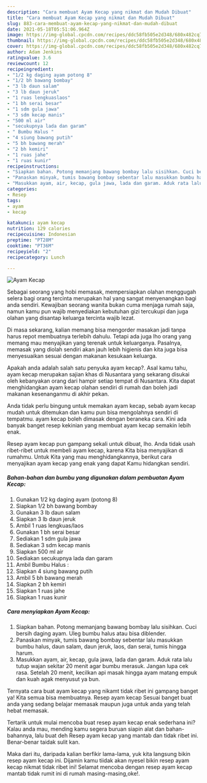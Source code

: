 ```yaml
---
description: "Cara membuat Ayam Kecap yang nikmat dan Mudah Dibuat"
title: "Cara membuat Ayam Kecap yang nikmat dan Mudah Dibuat"
slug: 883-cara-membuat-ayam-kecap-yang-nikmat-dan-mudah-dibuat
date: 2021-05-18T05:51:06.964Z
image: https://img-global.cpcdn.com/recipes/ddc58fb505e2d348/680x482cq70/ayam-kecap-foto-resep-utama.jpg
thumbnail: https://img-global.cpcdn.com/recipes/ddc58fb505e2d348/680x482cq70/ayam-kecap-foto-resep-utama.jpg
cover: https://img-global.cpcdn.com/recipes/ddc58fb505e2d348/680x482cq70/ayam-kecap-foto-resep-utama.jpg
author: Adam Jenkins
ratingvalue: 3.6
reviewcount: 12
recipeingredient:
- "1/2 kg daging ayam potong 8"
- "1/2 bh bawang bombay"
- "3 lb daun salam"
- "3 lb daun jeruk"
- "1 ruas lengkuaslaos"
- "1 bh serai besar"
- "1 sdm gula jawa"
- "3 sdm kecap manis"
- "500 ml air"
- "secukupnya lada dan garam"
- " Bumbu Halus "
- "4 siung bawang putih"
- "5 bh bawang merah"
- "2 bh kemiri"
- "1 ruas jahe"
- "1 ruas kunir"
recipeinstructions:
- "Siapkan bahan. Potong memanjang bawang bombay lalu sisihkan. Cuci bersih daging ayam. Uleg bumbu halus atau bisa diblender."
- "Panaskan minyak, tumis bawang bombay sebentar lalu masukkan bumbu halus, daun salam, daun jeruk, laos, dan serai, tumis hingga harum."
- "Masukkan ayam, air, kecap, gula jawa, lada dan garam. Aduk rata lalu tutup wajan sekitar 20 menit agar bumbu merasuk. Jangan lupa cek rasa. Setelah 20 menit, kecilkan api masak hingga ayam matang empuk dan kuah agak menyusut ya bun."
categories:
- Resep
tags:
- ayam
- kecap

katakunci: ayam kecap 
nutrition: 129 calories
recipecuisine: Indonesian
preptime: "PT28M"
cooktime: "PT36M"
recipeyield: "2"
recipecategory: Lunch

---
```



![Ayam Kecap](https://img-global.cpcdn.com/recipes/ddc58fb505e2d348/680x482cq70/ayam-kecap-foto-resep-utama.jpg)

Sebagai seorang yang hobi memasak, mempersiapkan olahan menggugah selera bagi orang tercinta merupakan hal yang sangat menyenangkan bagi anda sendiri. Kewajiban seorang  wanita bukan cuma menjaga rumah saja, namun kamu pun wajib menyediakan kebutuhan gizi tercukupi dan juga olahan yang disantap keluarga tercinta wajib lezat.

Di masa  sekarang, kalian memang bisa mengorder masakan jadi tanpa harus repot membuatnya terlebih dahulu. Tetapi ada juga lho orang yang memang mau menyajikan yang terenak untuk keluarganya. Pasalnya, memasak yang diolah sendiri akan jauh lebih higienis dan kita juga bisa menyesuaikan sesuai dengan makanan kesukaan keluarga. 



Apakah anda adalah salah satu penyuka ayam kecap?. Asal kamu tahu, ayam kecap merupakan sajian khas di Nusantara yang sekarang disukai oleh kebanyakan orang dari hampir setiap tempat di Nusantara. Kita dapat menghidangkan ayam kecap olahan sendiri di rumah dan boleh jadi makanan kesenanganmu di akhir pekan.

Anda tidak perlu bingung untuk memakan ayam kecap, sebab ayam kecap mudah untuk ditemukan dan kamu pun bisa mengolahnya sendiri di tempatmu. ayam kecap boleh dimasak dengan beraneka cara. Kini ada banyak banget resep kekinian yang membuat ayam kecap semakin lebih enak.

Resep ayam kecap pun gampang sekali untuk dibuat, lho. Anda tidak usah ribet-ribet untuk membeli ayam kecap, karena Kita bisa menyajikan di rumahmu. Untuk Kita yang mau menghidangkannya, berikut cara menyajikan ayam kecap yang enak yang dapat Kamu hidangkan sendiri.

<!--inarticleads1-->

##### Bahan-bahan dan bumbu yang digunakan dalam pembuatan Ayam Kecap:

1. Gunakan 1/2 kg daging ayam (potong 8)
1. Siapkan 1/2 bh bawang bombay
1. Gunakan 3 lb daun salam
1. Siapkan 3 lb daun jeruk
1. Ambil 1 ruas lengkuas/laos
1. Gunakan 1 bh serai besar
1. Sediakan 1 sdm gula jawa
1. Sediakan 3 sdm kecap manis
1. Siapkan 500 ml air
1. Sediakan secukupnya lada dan garam
1. Ambil  Bumbu Halus :
1. Siapkan 4 siung bawang putih
1. Ambil 5 bh bawang merah
1. Siapkan 2 bh kemiri
1. Siapkan 1 ruas jahe
1. Siapkan 1 ruas kunir




<!--inarticleads2-->

##### Cara menyiapkan Ayam Kecap:

1. Siapkan bahan. Potong memanjang bawang bombay lalu sisihkan. Cuci bersih daging ayam. Uleg bumbu halus atau bisa diblender.
1. Panaskan minyak, tumis bawang bombay sebentar lalu masukkan bumbu halus, daun salam, daun jeruk, laos, dan serai, tumis hingga harum.
1. Masukkan ayam, air, kecap, gula jawa, lada dan garam. Aduk rata lalu tutup wajan sekitar 20 menit agar bumbu merasuk. Jangan lupa cek rasa. Setelah 20 menit, kecilkan api masak hingga ayam matang empuk dan kuah agak menyusut ya bun.




Ternyata cara buat ayam kecap yang nikamt tidak ribet ini gampang banget ya! Kita semua bisa membuatnya. Resep ayam kecap Sesuai banget buat anda yang sedang belajar memasak maupun juga untuk anda yang telah hebat memasak.

Tertarik untuk mulai mencoba buat resep ayam kecap enak sederhana ini? Kalau anda mau, mending kamu segera buruan siapin alat dan bahan-bahannya, lalu buat deh Resep ayam kecap yang mantab dan tidak ribet ini. Benar-benar taidak sulit kan. 

Maka dari itu, daripada kalian berfikir lama-lama, yuk kita langsung bikin resep ayam kecap ini. Dijamin kamu tiidak akan nyesel bikin resep ayam kecap nikmat tidak ribet ini! Selamat mencoba dengan resep ayam kecap mantab tidak rumit ini di rumah masing-masing,oke!.

